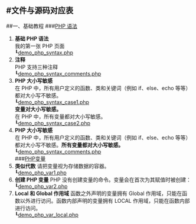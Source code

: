 #文件与源码对应表
-----------------
##一、基础教程
###[PHP 语法](http://www.w3school.com.cn/php/php_syntax.asp)  
1. **基础 PHP 语法**  
我的第一张 PHP 页面  
┖[demo_php_syntax.php](Base\demo_php_syntax.php)
2. **注释**  
PHP 支持三种注释  
┖[demo_php_syntax_comments.php](Base\demo_php_syntax_comments.php)  
3. **PHP 大小写敏感**  
在 PHP 中，所有用户定义的函数、类和关键词（例如 if、else、echo 等等）都对大小写不敏感。  
┖[demo_php_syntax_case1.php](Base\demo_php_syntax_case1.php)  
**变量对大小写敏感。**  
在 PHP 中，所有变量都对大小写敏感。  
┖[demo_php_syntax_case2.php](Base\demo_php_syntax_case2.php)  
4. **PHP 大小写敏感**  
在 PHP 中，所有用户定义的函数、类和关键词（例如 if、else、echo 等等）都对大小写不敏感。**所有变量都对大小写敏感。**  
┖[demo_php_syntax_comments.php](Base\demo_php_syntax_case1.php)  
###[PHP变量](http://www.w3school.com.cn/php/php_variables.asp)
1. **类似代数**
请把变量视为存储数据的容器。  
┖[demo_php_var1.php](Base\demo_php_var1.php)
2. **创建 PHP 变量**
PHP 没有创建变量的命令。变量会在首次为其赋值时被创建：  
┖[demo_php_var2.php](Base\demo_php_var2.php)
3. **Local 和 Global 作用域**
函数之外声明的变量拥有 Global 作用域，只能在函数以外进行访问。函数内部声明的变量拥有 LOCAL 作用域，只能在函数内部进行访问。  
┖[demo_php_var_local.php](Base\demo_php_var_local.php)  
